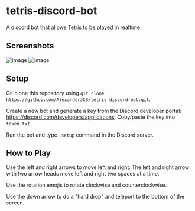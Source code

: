 # tetris-discord-bot
A discord bot that allows Tetris to be played in realtime

## Screenshots

![image](https://user-images.githubusercontent.com/98898166/175752681-cab4cab1-10fa-4d4e-bab9-062601d08d10.png)
![image](https://user-images.githubusercontent.com/98898166/175752809-96be7a6e-c6ff-4b66-a02d-7abc735b4e9c.png)


## Setup

Git clone this repository using `git clone https://github.com/AlexanderJCS/tetris-discord-bot.git`.

Create a new bot and generate a key from the Discord developer portal: https://discord.com/developers/applications. Copy/paste the key into `token.txt`. 

Run the bot and type `.setup` command in the Discord server.

## How to Play

Use the left and right arrows to move left and right. The left and right arrow with two arrow heads move left and right two spaces at a time.

Use the rotation emojis to rotate clockwise and counterclockwise.

Use the down arrow to do a "hard drop" and teleport to the bottom of the screen.
